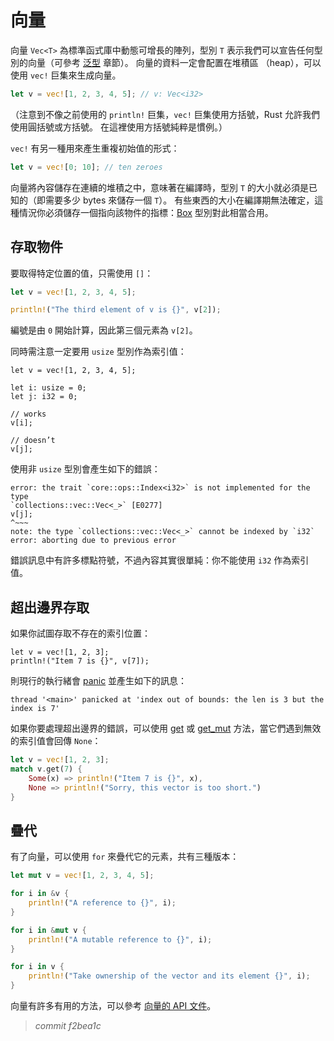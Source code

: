 # 向量

向量 `Vec<T>` 為標準函式庫中動態可增長的陣列，型別 `T` 表示我們可以宣告任何型別的向量（可參考 [泛型][generic] 章節）。
向量的資料一定會配置在堆積區 （heap），可以使用 `vec!` 巨集來生成向量。

```rust
let v = vec![1, 2, 3, 4, 5]; // v: Vec<i32>
```

（注意到不像之前使用的 `println!` 巨集，`vec!` 巨集使用方括號，Rust 允許我們使用圓括號或方括號。
在這裡使用方括號純粹是慣例。）

`vec!` 有另一種用來產生重複初始值的形式：

```rust
let v = vec![0; 10]; // ten zeroes
```

向量將內容儲存在連續的堆積之中，意味著在編譯時，型別 `T` 的大小就必須是已知的（即需要多少 bytes 來儲存一個 `T`）。
有些東西的大小在編譯期無法確定，這種情況你必須儲存一個指向該物件的指標：[Box][box] 型別對此相當合用。

## 存取物件

要取得特定位置的值，只需使用 `[]`：

```rust
let v = vec![1, 2, 3, 4, 5];

println!("The third element of v is {}", v[2]);
```

編號是由 `0` 開始計算，因此第三個元素為 `v[2]`。

同時需注意一定要用 `usize` 型別作為索引值：

```rust,ignore
let v = vec![1, 2, 3, 4, 5];

let i: usize = 0;
let j: i32 = 0;

// works
v[i];

// doesn’t
v[j];
```

使用非 `usize` 型別會產生如下的錯誤：

```text
error: the trait `core::ops::Index<i32>` is not implemented for the type
`collections::vec::Vec<_>` [E0277]
v[j];
^~~~
note: the type `collections::vec::Vec<_>` cannot be indexed by `i32`
error: aborting due to previous error
```

錯誤訊息中有許多標點符號，不過內容其實很單純：你不能使用 `i32` 作為索引值。

## 超出邊界存取

如果你試圖存取不存在的索引位置：

```rust,ignore
let v = vec![1, 2, 3];
println!("Item 7 is {}", v[7]);
```

則現行的執行緒會 [panic] 並產生如下的訊息：

```text
thread '<main>' panicked at 'index out of bounds: the len is 3 but the index is 7'
```

如果你要處理超出邊界的錯誤，可以使用 [get][get] 或 [get_mut][get_mut] 方法，當它們遇到無效的索引值會回傳 `None`：

```rust
let v = vec![1, 2, 3];
match v.get(7) {
    Some(x) => println!("Item 7 is {}", x),
    None => println!("Sorry, this vector is too short.")
}
```

## 疊代

有了向量，可以使用 `for` 來疊代它的元素，共有三種版本：

```rust
let mut v = vec![1, 2, 3, 4, 5];

for i in &v {
    println!("A reference to {}", i);
}

for i in &mut v {
    println!("A mutable reference to {}", i);
}

for i in v {
    println!("Take ownership of the vector and its element {}", i);
}
```

向量有許多有用的方法，可以參考 [向量的 API 文件][vec]。

[vec]: http://doc.rust-lang.org/std/vec/index.html
[box]: http://doc.rust-lang.org/std/boxed/index.html
[generic]: generics.html
[panic]: concurrency.html#panics
[get]: http://doc.rust-lang.org/std/vec/struct.Vec.html#method.get
[get_mut]: http://doc.rust-lang.org/std/vec/struct.Vec.html#method.get_mut


> *commit f2bea1c*
